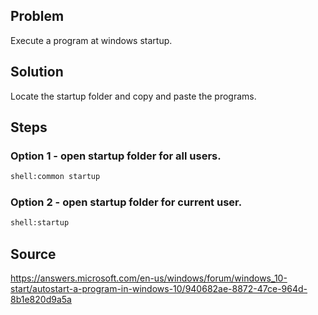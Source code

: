  ## Problem
 Execute a program at windows startup.
 
 ## Solution
 Locate the startup folder and copy and paste the programs.
 
 ## Steps
 ### Option 1 - open startup folder for all users.
 ```bash
 shell:common startup
 ```
 ### Option 2 - open startup folder for current user.
 ```bash
 shell:startup
 ```
 
 ## Source
 <https://answers.microsoft.com/en-us/windows/forum/windows_10-start/autostart-a-program-in-windows-10/940682ae-8872-47ce-964d-8b1e820d9a5a>
